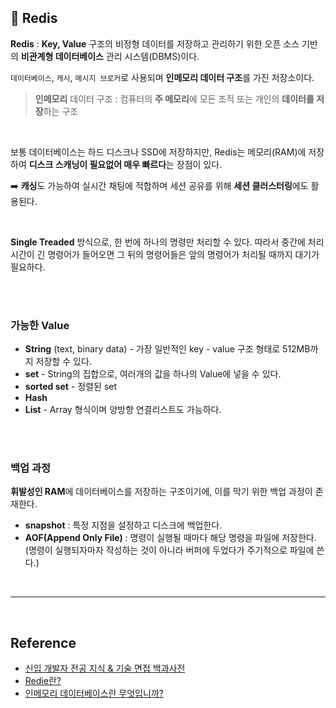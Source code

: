 ## 🏬 Redis

**Redis** : **Key, Value** 구조의 비정형 데이터를 저장하고 관리하기 위한 오픈 소스 기반의 **비관계형 데이터베이스** 관리 시스템(DBMS)이다.

`데이터베이스`, `캐시`, `메시지 브로커`로 사용되며 **인메모리 데이터 구조**를 가진 저장소이다.

> **인메모리** 데이터 구조 : 컴퓨터의 **주 메모리**에 모든 조직 또는 개인의 **데이터를 저장**하는 구조

<br>

보통 데이터베이스는 하드 디스크나 SSD에 저장하지만, Redis는 메모리(RAM)에 저장하여 **디스크 스캐닝이 필요없어 매우 빠르다**는 장점이 있다.

➡️ **캐싱**도 가능하여 실시간 채팅에 적합하며 세션 공유를 위해 **세션 클러스터링**에도 활용된다.

<br>

**Single Treaded** 방식으로, 한 번에 하나의 명령만 처리할 수 있다. 따라서 중간에 처리 시간이 긴 명령어가 들어오면 그 뒤의 명령어들은 앞의 명령어가 처리될 때까지 대기가 필요하다.

<br>
<br>

### 가능한 Value

- **String** (text, binary data) - 가장 일반적인 key - value 구조 형태로 512MB까지 저장할 수 있다.
- **set** - String의 집합으로, 여러개의 값을 하나의 Value에 넣을 수 있다.
- **sorted set** - 정렬된 set
- **Hash**
- **List** - Array 형식이며 양방향 연결리스트도 가능하다.

<br>
<br>

### 백업 과정

**휘발성인 RAM**에 데이터베이스를 저장하는 구조이기에, 이를 막기 위한 백업 과정이 존재한다.

- **snapshot** : 특정 지점을 설정하고 디스크에 백업한다.
- **AOF(Append Only File)** : 명령이 실행될 때마다 해당 명령을 파일에 저장한다. (명령이 실행되자마자 작성하는 것이 아니라 버퍼에 두었다가 주기적으로 파일에 쓴다.)

<br>

---

<br>

## Reference

- <a href="https://gyoogle.dev/blog/computer-science/data-base/Redis.html">신입 개발자 전공 지식 & 기술 면접 백과사전</a>
- <a href="https://wildeveloperetrain.tistory.com/21">Redie란?</a>
- <a href="https://www.tibco.com/ko/reference-center/what-is-an-in-memory-database">인메모리 데이터베이스란 무엇입니까?</a>

